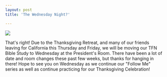 ```yaml
---
layout: post
title: 'The Wednesday Night?'

---
```


![](http://farm7.static.flickr.com/6228/6323627258_b20761dd18.jpg)

That's right! Due to the Thanksgiving Retreat, and many of our friends leaving for California this Thursday and Friday, we will be moving our TFN Bible Study to Wednesday at the President's Room. There have been a lot of date and room changes these past few weeks, but thanks for hanging in there! Hope to see you on Wednesday as we continue our "Follow Me" series as well as continue practicing for our Thanksgiving Celebration!
